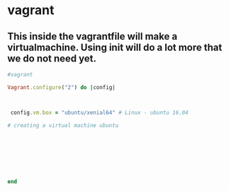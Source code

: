 # vagrant

## This inside the vagrantfile will make a virtualmachine. Using init will do a lot more that we do not need yet.
```ruby
#vagrant

Vagrant.configure("2") do |config|



 config.vm.box = "ubuntu/xenial64" # Linux - ubuntu 16.04

# creating a virtual machine ubuntu 



 




end
```
